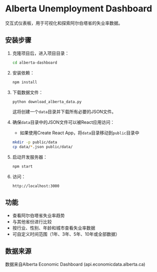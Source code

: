# Alberta Unemployment Dashboard

交互式仪表板，用于可视化和探索阿尔伯塔省的失业率数据。

## 安装步骤

1. 克隆项目后，进入项目目录：
   ```bash
   cd alberta-dashboard
   ```

2. 安装依赖：
   ```bash
   npm install
   ```

3. 下载数据文件：
   ```bash
   python download_alberta_data.py
   ```
   这将创建一个`data`目录并下载所有必要的JSON文件。

4. 确保`data`目录中的JSON文件可以被React应用访问：
   - 如果使用Create React App，将`data`目录移动到`public`目录中
   ```bash
   mkdir -p public/data
   cp data/*.json public/data/
   ```

5. 启动开发服务器：
   ```bash
   npm start
   ```

6. 访问：
   ```
   http://localhost:3000
   ```

## 功能

- 查看阿尔伯塔省失业率趋势
- 与其他省份进行比较
- 按行业、性别、年龄和城市查看失业率数据
- 可自定义时间范围（1年、3年、5年、10年或全部数据）

## 数据来源

数据来自Alberta Economic Dashboard (api.economicdata.alberta.ca)
